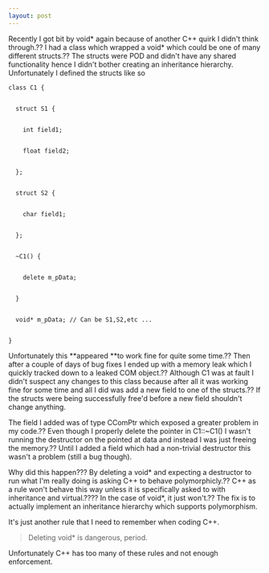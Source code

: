 ```yaml
---
layout: post
---
```

Recently I got bit by void* again because of another C++ quirk I didn't think
through.?? I had a class which wrapped a void* which could be one of many
different structs.?? The structs were POD and didn't have any shared
functionality hence I didn't bother creating an inheritance hierarchy.
Unfortunately I defined the structs like so

    
    
    class C1 {


      struct S1 {


        int field1;


        float field2;


      };


      struct S2 {


        char field1;


      };


      ~C1() {


        delete m_pData;


      }


      void* m_pData; // Can be S1,S2,etc ...


    }

Unfortunately this **appeared **to work fine for quite some time.?? Then after
a couple of days of bug fixes I ended up with a memory leak which I quickly
tracked down to a leaked COM object.?? Although C1 was at fault I didn't
suspect any changes to this class because after all it was working fine for
some time and all I did was add a new field to one of the structs.?? If the
structs were being successfully free'd before a new field shouldn't change
anything.

The field I added was of type CComPtr<T> which exposed a greater problem in my
code.?? Even though I properly delete the pointer in C1::~C1() I wasn't running
the destructor on the pointed at data and instead I was just freeing the
memory.?? Until I added a field which had a non-trivial destructor this wasn't
a problem (still a bug though).

Why did this happen??? By deleting a void* and expecting a destructor to run
what I'm really doing is asking C++ to behave polymorphicly.?? C++ as a rule
won't behave this way unless it is specifically asked to with inheritance and
virtual.???? In the case of void*, it just won't.?? The fix is to actually
implement an inheritance hierarchy which supports polymorphism.

It's just another rule that I need to remember when coding C++.

> Deleting void* is dangerous, period.

Unfortunately C++ has too many of these rules and not enough enforcement.


